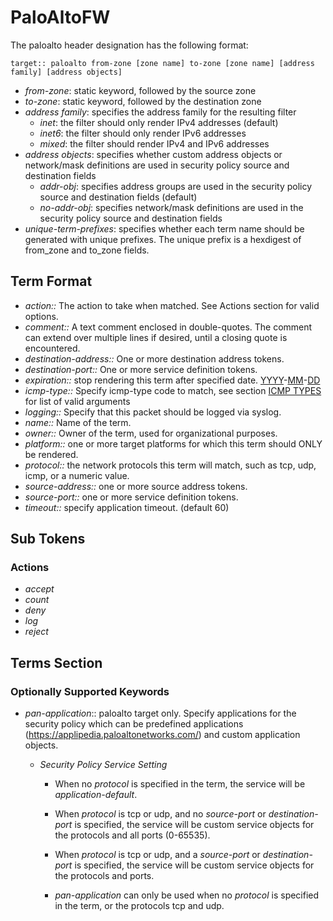 # PaloAltoFW

The paloalto header designation has the following format:

```
target:: paloalto from-zone [zone name] to-zone [zone name] [address family] [address objects]
```

* _from-zone_: static keyword, followed by the source zone
* _to-zone_: static keyword, followed by the destination zone
* _address family_: specifies the address family for the resulting filter
    * _inet_: the filter should only render IPv4 addresses (default)
    * _inet6_: the filter should only render IPv6 addresses
    * _mixed_: the filter should render IPv4 and IPv6 addresses
* _address objects_: specifies whether custom address objects or
     network/mask definitions are used in security policy source and
     destination fields
    * _addr-obj_: specifies address groups are used in the security policy
      source and destination fields (default)
    * _no-addr-obj_: specifies network/mask definitions are used in the
       security policy source and destination fields
* _unique-term-prefixes_: specifies whether each term name should be generated
     with unique prefixes. The unique prefix is a hexdigest of from_zone and
     to_zone fields.

## Term Format
* _action::_ The action to take when matched. See Actions section for valid options.
* _comment::_ A text comment enclosed in double-quotes.  The comment can extend over multiple lines if desired, until a closing quote is encountered.
* _destination-address::_ One or more destination address tokens.
* _destination-port::_ One or more service definition tokens.
* _expiration::_ stop rendering this term after specified date. [YYYY](YYYY.md)-[MM](MM.md)-[DD](DD.md)
* _icmp-type::_ Specify icmp-type code to match, see section [ICMP TYPES](PolicyFormat#ICMP_TYPES.md) for list of valid arguments
* _logging::_ Specify that this packet should be logged via syslog.
* _name::_ Name of the term.
* _owner::_ Owner of the term, used for organizational purposes.
* _platform::_ one or more target platforms for which this term should ONLY be rendered.
* _protocol::_ the network protocols this term will match, such as tcp, udp, icmp, or a numeric value.
* _source-address::_ one or more source address tokens.
* _source-port::_ one or more service definition tokens.
* _timeout::_ specify application timeout. (default 60)

## Sub Tokens

### Actions

* _accept_
* _count_
* _deny_
* _log_
* _reject_

## Terms Section

### Optionally Supported Keywords

* _pan-application_:: paloalto target only.
    Specify applications for the security policy which can be predefined
    applications (https://applipedia.paloaltonetworks.com/)
    and custom application objects.

    * _Security Policy Service Setting_

        * When no _protocol_ is specified in the term, the service will be _application-default_.

        * When _protocol_ is tcp or udp, and no _source-port_ or _destination-port_ is specified, the service will be custom service objects for the protocols and all ports (0-65535).

        * When _protocol_ is tcp or udp, and a _source-port_ or _destination-port_ is specified, the service will be custom service objects for the protocols and ports.

        * _pan-application_ can only be used when no _protocol_ is specified in the term, or the protocols tcp and udp.

